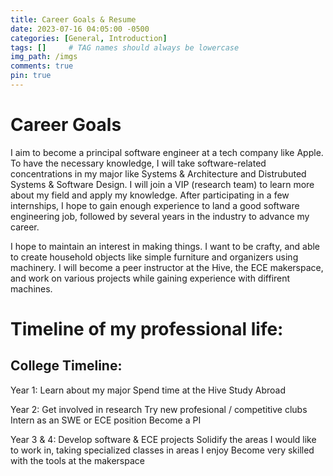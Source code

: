 ```yaml
---
title: Career Goals & Resume
date: 2023-07-16 04:05:00 -0500
categories: [General, Introduction]
tags: []     # TAG names should always be lowercase
img_path: /imgs
comments: true
pin: true
---
```

# Career Goals

I aim to become a principal software engineer at a tech company like Apple. To have the necessary knowledge, I will take software-related concentrations in my major like Systems & Architecture and Distrubuted Systems & Software Design.  I will join a VIP (research team) to learn more about my field and apply my knowledge. After participating in a few internships, I hope to gain enough experience to land a good software engineering job, followed by several years in the industry to advance my career. 

I hope to maintain an interest in making things. I want to be crafty, and able to create household objects like simple furniture and organizers using machinery. I will become a peer instructor at the Hive, the ECE makerspace, and work on various projects while gaining experience with diffirent machines.

# Timeline of my professional life:

## College Timeline:

Year 1: 
Learn about my major
Spend time at the Hive
Study Abroad

Year 2:
Get involved in research
Try new profesional / competitive clubs
Intern as an SWE or ECE position
Become a PI

Year 3 & 4: 
Develop software & ECE projects
Solidify the areas I would like to work in, taking specialized classes in areas I enjoy
Become very skilled with the tools at the makerspace

<object data="{{ npothu.github.io/posts/Career_Goals_&_Resume/ }}{{ npothu.github.io }}/imgs/Pothuganti_Resume_1100.pdf" width="1000" height="1000" type="application/pdf"></object>





